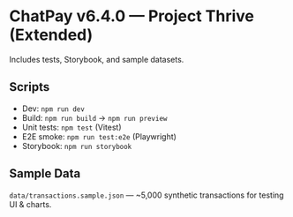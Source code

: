 # ChatPay v6.4.0 — Project Thrive (Extended)

Includes tests, Storybook, and sample datasets.

## Scripts
- Dev: `npm run dev`
- Build: `npm run build` → `npm run preview`
- Unit tests: `npm test` (Vitest)
- E2E smoke: `npm run test:e2e` (Playwright)
- Storybook: `npm run storybook`

## Sample Data
`data/transactions.sample.json` — ~5,000 synthetic transactions for testing UI & charts.
